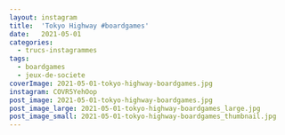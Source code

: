 ```yaml
---
layout: instagram
title:  'Tokyo Highway #boardgames'
date:   2021-05-01
categories: 
  - trucs-instagrammes
tags:
  - boardgames
  - jeux-de-societe
coverImage: 2021-05-01-tokyo-highway-boardgames.jpg
instagram: COVR5YehOop
post_image: 2021-05-01-tokyo-highway-boardgames.jpg
post_image_large: 2021-05-01-tokyo-highway-boardgames_large.jpg
post_image_small: 2021-05-01-tokyo-highway-boardgames_thumbnail.jpg
---
```



